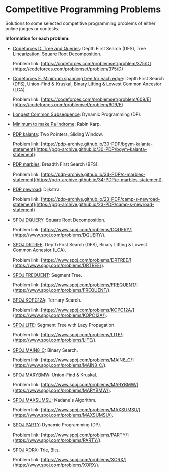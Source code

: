# Competitive Programming Problems
Solutions to some selected competitive programming problems of either online judges or contests.

**Information for each problem:**

- [Codeforces D. Tree and Queries](Problems/Codeforces%20D.%20Tree%20and%20Queries.cpp): Depth First Search (DFS), Tree Linearization, Square Root Decomposition. 
    
    Problem link: [https://codeforces.com/problemset/problem/375/D](https://codeforces.com/problemset/problem/375/D)

- [Codeforces E. Minimum spanning tree for each edge](Problems/Codeforces%20E.%20Minimum%20spanning%20tree%20for%20each%20edge.cpp): Depth First Search (DFS), Union-Find & Kruskal, Binary Lifting & Lowest Common Ancestor (LCA). 
    
    Problem link: [https://codeforces.com/problemset/problem/609/E](https://codeforces.com/problemset/problem/609/E)

- [Longest Common Subsequence](Problems/Longest%20Common%20Subsequence.cpp): Dynamic Programming (DP).
    
- [Minimum to make Palindrome](Problems/Minimum%20to%20make%20Palindrome.cpp): Rabin Karp.

- [PDP kalanta](Problems/PDP%20kalanta.cpp): Two Pointers, Sliding Window. 
    
    Problem link: [https://pdp-archive.github.io/30-PDP/bgym-kalanta-statement](https://pdp-archive.github.io/30-PDP/bgym-kalanta-statement).

- [PDP marbles](Problems/PDP%20marbles.cpp): Breadth First Search (BFS). 
    
    Problem link: [https://pdp-archive.github.io/34-PDP/c-marbles-statement](https://pdp-archive.github.io/34-PDP/c-marbles-statement).

- [PDP newroad](Problems/PDP%20newroad.cpp): Dijkstra. 

    Problem link: [https://pdp-archive.github.io/23-PDP/camp-s-newroad-statement](https://pdp-archive.github.io/23-PDP/camp-s-newroad-statement)
.
- [SPOJ DQUERY](Problems/SPOJ%20DQUERY.cpp): Square Root Decomposition. 

    Problem link: [https://www.spoj.com/problems/DQUERY/](https://www.spoj.com/problems/DQUERY/).

- [SPOJ DRTREE](Problems/SPOJ%20DRTREE.cpp): Depth First Search (DFS), Binary Lifting & Lowest Common Acnestor (LCA). 

    Problem link: [https://www.spoj.com/problems/DRTREE/](https://www.spoj.com/problems/DRTREE/).

- [SPOJ FREQUENT](Problems/SPOJ%20FREQUENT.cpp): Segment Tree. 

    Problem link: [https://www.spoj.com/problems/FREQUENT/](https://www.spoj.com/problems/FREQUENT/).

- [SPOJ KOPC12A](Problems/SPOJ%20KOPC12A.cpp): Ternary Search. 

    Problem link: [https://www.spoj.com/problems/KOPC12A/](https://www.spoj.com/problems/KOPC12A/).

- [SPOJ LITE](Problems/SPOJ%20LITE.cpp): Segment Tree with Lazy Propagation. 

    Problem link: [https://www.spoj.com/problems/LITE/](https://www.spoj.com/problems/LITE/).

- [SPOJ MAIN8_C](Problems/SPOJ%20MAIN8_C.cpp): Binary Search.

     Problem link: [https://www.spoj.com/problems/MAIN8_C/](https://www.spoj.com/problems/MAIN8_C/).

- [SPOJ MARYBMW](Problems/SPOJ%20MARYBMW.cpp): Union-Find & Kruskal. 

    Problem link: [https://www.spoj.com/problems/MARYBMW/](https://www.spoj.com/problems/MARYBMW/).

- [SPOJ MAXSUMSU](Problems/SPOJ%20MAXSUMSU.cpp): Kadane's Algorithm.

    Problem link: [https://www.spoj.com/problems/MAXSUMSU/](https://www.spoj.com/problems/MAXSUMSU/).

- [SPOJ PARTY](Problems/SPOJ%20PARTY.cpp): Dynamic Programming (DP). 

    Problem link: [https://www.spoj.com/problems/PARTY/](https://www.spoj.com/problems/PARTY/).

- [SPOJ XORX](Problems/SPOJ%20XORX.cpp): Trie, Bits. 

    Problem link: [https://www.spoj.com/problems/XORX/](https://www.spoj.com/problems/XORX/).
